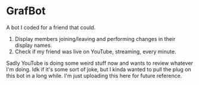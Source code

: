 # GrafBot
A bot I coded for a friend that could.
1. Display members joining/leaving and performing changes in their display names.
2. Check if my friend was live on YouTube, streaming, every minute.

Sadly YouTube is doing some weird stuff now and wants to review whatever I'm doing. Idk if it's some sort of joke, but I kinda wanted to pull the plug on this bot in a long while. I'm just uploading this here for future reference.
